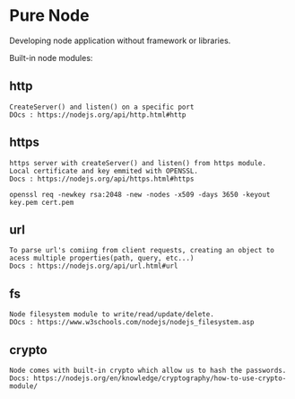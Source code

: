 # Pure Node
Developing node application without framework or libraries.

Built-in node modules:

  ## http
    CreateServer() and listen() on a specific port
    DOcs : https://nodejs.org/api/http.html#http
  ## https
    https server with createServer() and listen() from https module. 
    Local certificate and key emmited with OPENSSL.
    Docs : https://nodejs.org/api/https.html#https
   ```openssl req -newkey rsa:2048 -new -nodes -x509 -days 3650 -keyout key.pem cert.pem```
     
  ## url
    To parse url's comiing from client requests, creating an object to acess multiple properties(path, query, etc...)
    Docs : https://nodejs.org/api/url.html#url
  ## fs
    Node filesystem module to write/read/update/delete.
    DOcs : https://www.w3schools.com/nodejs/nodejs_filesystem.asp
  ## crypto
    Node comes with built-in crypto which allow us to hash the passwords.
    Docs: https://nodejs.org/en/knowledge/cryptography/how-to-use-crypto-module/
